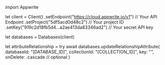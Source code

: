 import Appwrite

let client = Client()
    .setEndpoint("https://cloud.appwrite.io/v1") // Your API Endpoint
    .setProject("5df5acd0d48c2") // Your project ID
    .setKey("919c2d18fb5d4...a2ae413da83346ad2") // Your secret API key

let databases = Databases(client)

let attributeRelationship = try await databases.updateRelationshipAttribute(
    databaseId: "[DATABASE_ID]",
    collectionId: "[COLLECTION_ID]",
    key: "",
    onDelete: .cascade // optional
)

